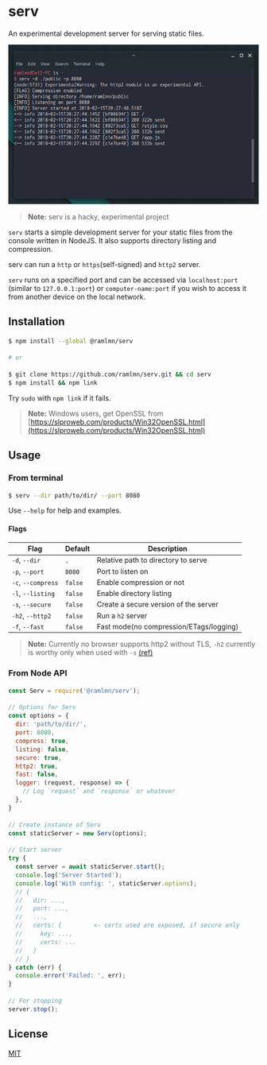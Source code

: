 # serv

An experimental development server for serving static files.

![Terminal screenshot of serv](./snap/terminal.png)
> **Note:** serv is a hacky, experimental project

`serv` starts a simple development server for your static files from the
console written in NodeJS. It also supports directory listing and compression.

serv can run a `http` or `https`(self-signed) and `http2` server.

`serv` runs on a specified port and can be accessed via `localhost:port`
(similar to `127.0.0.1:port`) or `computer-name:port` if you wish to access it
from another device on the local network.


## Installation

``` bash
$ npm install --global @ramlmn/serv

# or

$ git clone https://github.com/ramlmn/serv.git && cd serv
$ npm install && npm link
```
Try `sudo` with `npm link` if it fails.

> **Note:** Windows users, get OpenSSL from
> [https://slproweb.com/products/Win32OpenSSL.html](https://slproweb.com/products/Win32OpenSSL.html)

## Usage

### From terminal
``` bash
$ serv --dir path/to/dir/ --port 8080
```

Use `--help` for help and examples.
#### Flags

Flag                | Default   | Description
--------------------|-----------|-----------------------------------------------
 `-d`, `--dir`      | `.`       | Relative path to directory to serve
 `-p`, `--port`     | `8080`    | Port to listen on
 `-c`, `--compress` | `false`   | Enable compression or not
 `-l`, `--listing`  | `false`   | Enable directory listing
 `-s`, `--secure`   | `false`   | Create a secure version of the server
 `-h2`, `--http2`   | `false`   | Run a `h2` server
 `-f`, `--fast`     | `false`   | Fast mode(no compression/ETags/logging)

> **Note:** Currently no browser supports http2 without TLS, `-h2` currently is
> worthy only when used with `-s`
> [(ref)](https://nodejs.org/api/http2.html#http2_server_side_example)

### From Node API

``` js
const Serv = require('@ramlmn/serv');

// Options for Serv
const options = {
  dir: 'path/to/dir/',
  port: 8080,
  compress: true,
  listing: false,
  secure: true,
  http2: true,
  fast: false,
  logger: (request, response) => {
    // Log `request` and `response` or whatever
  },
}

// Create instance of Serv
const staticServer = new Serv(options);

// Start server
try {
  const server = await staticServer.start();
  console.log('Server Started');
  console.log('With config: ', staticServer.options);
  // {
  //   dir: ...,
  //   port: ...,
  //   ...,
  //   certs: {         <- certs used are exposed, if secure only
  //     key: ...,
  //     certs: ...
  //   }
  // }
} catch (err) {
  console.error('Failed: ', err);
}

// For stopping
server.stop();
```

## License
[MIT](LICENSE)
